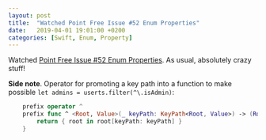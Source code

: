 ```yaml
---
layout: post
title:  "Watched Point Free Issue #52 Enum Properties"
date:   2019-04-01 19:01:00 +0200
categories: [Swift, Enum, Property]
---
```

Watched [Point Free Issue #52 Enum Properties](https://www.pointfree.co/episodes/ep52-enum-properties). As usual, absolutely crazy stuff!

**Side note**. Operator for promoting a key path into a function to make possible `let admins = userts.filter(^\.isAdmin)`:

```swift
    prefix operator ^
    prefix func ^ <Root, Value>(_ keyPath: KeyPath<Root, Value>) -> (Root) -> Value {
        return { root in root[keyPath: keyPath] }
    }
```
